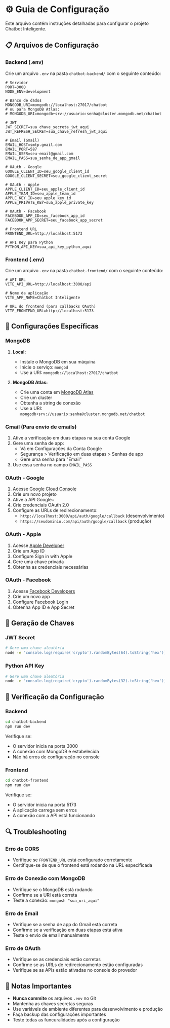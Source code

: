 # ⚙️ Guia de Configuração

Este arquivo contém instruções detalhadas para configurar o projeto Chatbot Inteligente.

## 📋 Arquivos de Configuração

### Backend (.env)

Crie um arquivo `.env` na pasta `chatbot-backend/` com o seguinte conteúdo:

```env
# Servidor
PORT=3000
NODE_ENV=development

# Banco de dados
MONGODB_URI=mongodb://localhost:27017/chatbot
# ou para MongoDB Atlas:
# MONGODB_URI=mongodb+srv://usuario:senha@cluster.mongodb.net/chatbot

# JWT
JWT_SECRET=sua_chave_secreta_jwt_aqui
JWT_REFRESH_SECRET=sua_chave_refresh_jwt_aqui

# Email (Gmail)
EMAIL_HOST=smtp.gmail.com
EMAIL_PORT=587
EMAIL_USER=seu-email@gmail.com
EMAIL_PASS=sua_senha_de_app_gmail

# OAuth - Google
GOOGLE_CLIENT_ID=seu_google_client_id
GOOGLE_CLIENT_SECRET=seu_google_client_secret

# OAuth - Apple
APPLE_CLIENT_ID=seu_apple_client_id
APPLE_TEAM_ID=seu_apple_team_id
APPLE_KEY_ID=seu_apple_key_id
APPLE_PRIVATE_KEY=sua_apple_private_key

# OAuth - Facebook
FACEBOOK_APP_ID=seu_facebook_app_id
FACEBOOK_APP_SECRET=seu_facebook_app_secret

# Frontend URL
FRONTEND_URL=http://localhost:5173

# API Key para Python
PYTHON_API_KEY=sua_api_key_python_aqui
```

### Frontend (.env)

Crie um arquivo `.env` na pasta `chatbot-frontend/` com o seguinte conteúdo:

```env
# API URL
VITE_API_URL=http://localhost:3000/api

# Nome da aplicação
VITE_APP_NAME=Chatbot Inteligente

# URL do frontend (para callbacks OAuth)
VITE_FRONTEND_URL=http://localhost:5173
```

## 🔧 Configurações Específicas

### MongoDB

1. **Local:**
   - Instale o MongoDB em sua máquina
   - Inicie o serviço: `mongod`
   - Use a URI: `mongodb://localhost:27017/chatbot`

2. **MongoDB Atlas:**
   - Crie uma conta em [MongoDB Atlas](https://cloud.mongodb.com)
   - Crie um cluster
   - Obtenha a string de conexão
   - Use a URI: `mongodb+srv://usuario:senha@cluster.mongodb.net/chatbot`

### Gmail (Para envio de emails)

1. Ative a verificação em duas etapas na sua conta Google
2. Gere uma senha de app:
   - Vá em Configurações da Conta Google
   - Segurança > Verificação em duas etapas > Senhas de app
   - Gere uma senha para "Email"
3. Use essa senha no campo `EMAIL_PASS`

### OAuth - Google

1. Acesse [Google Cloud Console](https://console.cloud.google.com)
2. Crie um novo projeto
3. Ative a API Google+ 
4. Crie credenciais OAuth 2.0
5. Configure as URLs de redirecionamento:
   - `http://localhost:3000/api/auth/google/callback` (desenvolvimento)
   - `https://seudominio.com/api/auth/google/callback` (produção)

### OAuth - Apple

1. Acesse [Apple Developer](https://developer.apple.com)
2. Crie um App ID
3. Configure Sign in with Apple
4. Gere uma chave privada
5. Obtenha as credenciais necessárias

### OAuth - Facebook

1. Acesse [Facebook Developers](https://developers.facebook.com)
2. Crie um novo app
3. Configure Facebook Login
4. Obtenha App ID e App Secret

## 🔑 Geração de Chaves

### JWT Secret

```bash
# Gere uma chave aleatória
node -e "console.log(require('crypto').randomBytes(64).toString('hex'))"
```

### Python API Key

```bash
# Gere uma chave aleatória
node -e "console.log(require('crypto').randomBytes(32).toString('hex'))"
```

## 🚀 Verificação da Configuração

### Backend

```bash
cd chatbot-backend
npm run dev
```

Verifique se:
- O servidor inicia na porta 3000
- A conexão com MongoDB é estabelecida
- Não há erros de configuração no console

### Frontend

```bash
cd chatbot-frontend
npm run dev
```

Verifique se:
- O servidor inicia na porta 5173
- A aplicação carrega sem erros
- A conexão com a API está funcionando

## 🔍 Troubleshooting

### Erro de CORS
- Verifique se `FRONTEND_URL` está configurado corretamente
- Certifique-se de que o frontend está rodando na URL especificada

### Erro de Conexão com MongoDB
- Verifique se o MongoDB está rodando
- Confirme se a URI está correta
- Teste a conexão: `mongosh "sua_uri_aqui"`

### Erro de Email
- Verifique se a senha de app do Gmail está correta
- Confirme se a verificação em duas etapas está ativa
- Teste o envio de email manualmente

### Erro de OAuth
- Verifique se as credenciais estão corretas
- Confirme se as URLs de redirecionamento estão configuradas
- Verifique se as APIs estão ativadas no console do provedor

## 📝 Notas Importantes

- **Nunca commite** os arquivos `.env` no Git
- Mantenha as chaves secretas seguras
- Use variáveis de ambiente diferentes para desenvolvimento e produção
- Faça backup das configurações importantes
- Teste todas as funcuralidades após a configuração 